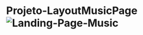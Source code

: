 # Projeto-LayoutMusicPage![Landing-Page-Music](https://user-images.githubusercontent.com/108759317/195463302-bd7392d0-416b-4f04-8544-89e5dae43cc3.gif)
